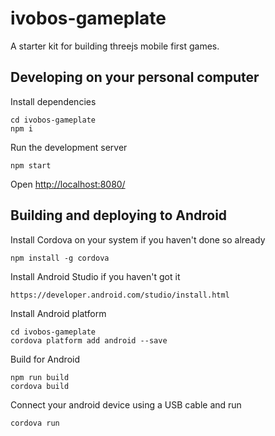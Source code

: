 # ivobos-gameplate
A starter kit for building threejs mobile first games.

## Developing on your personal computer
Install dependencies
```
cd ivobos-gameplate
npm i
```
Run the development server
```
npm start
```
Open [http://localhost:8080/](http://localhost:8080/)
## Building and deploying to Android
Install Cordova on your system if you haven't done so already
```
npm install -g cordova
```
Install Android Studio if you haven't got it
```
https://developer.android.com/studio/install.html
```
Install Android platform
```
cd ivobos-gameplate
cordova platform add android --save
```
Build for Android
```
npm run build
cordova build
```
Connect your android device using a USB cable and run
```
cordova run
```
